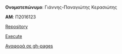 
**Ονοματεπώνυμο**: Γιάννης-Παναγιώτης Κερασιώτης 

**ΑΜ**: Π2016123 

  [Repository](https://github.com/giannhsKer/shooter) 

  [Execute](https://giannhsker.github.io/shooter/menu.html) 
  
  [Αναφορά σε gh-pages](...)
